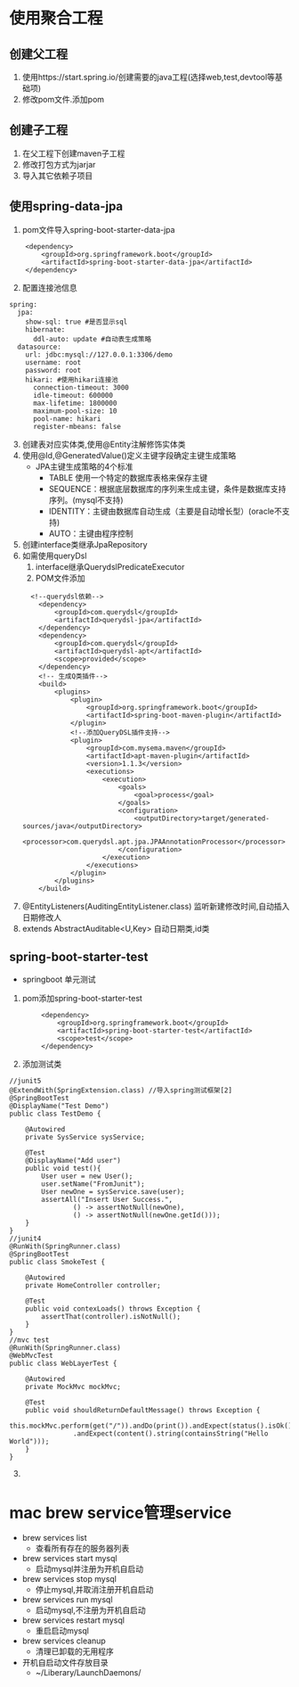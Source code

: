 # 使用聚合工程
## 创建父工程
1. 使用https://start.spring.io/创建需要的java工程(选择web,test,devtool等基础项)
2. 修改pom文件.添加<packaging>pom</packaging>
## 创建子工程
1. 在父工程下创建maven子工程
2. 修改打包方式为jar<packaging>jar</packaging>
3. 导入其它依赖子项目
## 使用spring-data-jpa
1. pom文件导入spring-boot-starter-data-jpa
```
    <dependency>
        <groupId>org.springframework.boot</groupId>
        <artifactId>spring-boot-starter-data-jpa</artifactId>
    </dependency>
```
2. 配置连接池信息
```
spring:
  jpa:
    show-sql: true #是否显示sql
    hibernate:
      ddl-auto: update #自动表生成策略
  datasource:
    url: jdbc:mysql://127.0.0.1:3306/demo
    username: root
    password: root
    hikari: #使用hikari连接池
      connection-timeout: 3000
      idle-timeout: 600000
      max-lifetime: 1800000
      maximum-pool-size: 10
      pool-name: hikari
      register-mbeans: false

```
3. 创建表对应实体类,使用@Entity注解修饰实体类
4. 使用@Id,@GeneratedValue()定义主键字段确定主键生成策略
   - JPA主键生成策略的4个标准
     - TABLE 使用一个特定的数据库表格来保存主键
     - SEQUENCE：根据底层数据库的序列来生成主键，条件是数据库支持序列。(mysql不支持)
     - IDENTITY：主键由数据库自动生成（主要是自动增长型）(oracle不支持)
     - AUTO：主键由程序控制
5. 创建interface类继承JpaRepository
6. 如需使用queryDsl
    1. interface继承QuerydslPredicateExecutor
    2. POM文件添加
    ```
      <!--querydsl依赖-->
        <dependency>
            <groupId>com.querydsl</groupId>
            <artifactId>querydsl-jpa</artifactId>
        </dependency>
        <dependency>
            <groupId>com.querydsl</groupId>
            <artifactId>querydsl-apt</artifactId>
            <scope>provided</scope>
        </dependency>
        <!-- 生成Q类插件-->
        <build>
            <plugins>
                <plugin>
                    <groupId>org.springframework.boot</groupId>
                    <artifactId>spring-boot-maven-plugin</artifactId>
                </plugin>
                <!--添加QueryDSL插件支持-->
                <plugin>
                    <groupId>com.mysema.maven</groupId>
                    <artifactId>apt-maven-plugin</artifactId>
                    <version>1.1.3</version>
                    <executions>
                        <execution>
                            <goals>
                                <goal>process</goal>
                            </goals>
                            <configuration>
                                <outputDirectory>target/generated-sources/java</outputDirectory>
                                <processor>com.querydsl.apt.jpa.JPAAnnotationProcessor</processor>
                            </configuration>
                        </execution>
                    </executions>
                </plugin>
            </plugins>
        </build>
    ```
7. @EntityListeners(AuditingEntityListener.class) 监听新建修改时间,自动插入日期修改人
8. extends AbstractAuditable<U,Key> 自动日期类,id类
## spring-boot-starter-test
- springboot 单元测试
1. pom添加spring-boot-starter-test
```
        <dependency>
			<groupId>org.springframework.boot</groupId>
			<artifactId>spring-boot-starter-test</artifactId>
			<scope>test</scope>
		</dependency>
```
2. 添加测试类
```
//junit5
@ExtendWith(SpringExtension.class) //导入spring测试框架[2]
@SpringBootTest
@DisplayName("Test Demo")
public class TestDemo {

    @Autowired
    private SysService sysService;

    @Test
    @DisplayName("Add user")
    public void test(){
        User user = new User();
        user.setName("FromJunit");
        User newOne = sysService.save(user);
        assertAll("Insert User Success.",
                () -> assertNotNull(newOne),
                () -> assertNotNull(newOne.getId()));
    }
}
//junit4
@RunWith(SpringRunner.class)
@SpringBootTest
public class SmokeTest {

    @Autowired
    private HomeController controller;

    @Test
    public void contexLoads() throws Exception {
        assertThat(controller).isNotNull();
    }
}
//mvc test
@RunWith(SpringRunner.class)
@WebMvcTest
public class WebLayerTest {

    @Autowired
    private MockMvc mockMvc;

    @Test
    public void shouldReturnDefaultMessage() throws Exception {
        this.mockMvc.perform(get("/")).andDo(print()).andExpect(status().isOk())
                .andExpect(content().string(containsString("Hello World")));
    }
}
```
3. 
# mac brew service管理service
- brew services list 
  - 查看所有存在的服务器列表
- brew services start mysql
  - 启动mysql并注册为开机自启动
- brew services stop mysql
  - 停止mysql,并取消注册开机自启动
- brew services run mysql
  - 启动mysql,不注册为开机自启动
- brew services restart mysql
  - 重启启动mysql
- brew services cleanup
  - 清理已卸载的无用程序
- 开机自启动文件存放目录
  - ~/Liberary/LaunchDaemons/